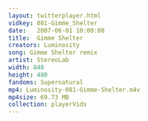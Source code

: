 ```yaml
---
layout: twitterplayer.html
vidkey: 081-Gimme_Shelter
date:   2007-06-01 10:00:00
title:  Gimme Shelter
creators: Luminosity
song: Gimme Shelter remix
artist: StereoLab
width: 848
height: 480
fandoms: Supernatural
mp4: Luminosity-081-Gimme-Shelter.m4v
mp4size: 69.73 MB
collection: playerVids
---
```


  <div>
  
  </div>
  